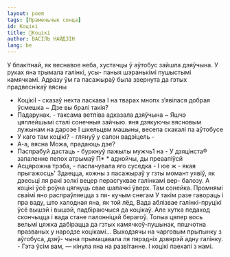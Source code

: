 ```yaml
---
layout: poem
tags: [Праменьчык сонца]
id: Коцікі
title: 🚧Коцікі
author: ВАСІЛЬ НАЙДЗІН
lang: be
---
```



У бпакітнай, як веснавое неба, хустачцы ў аўтобус зайшла дэяўчына. У руках яна трымала галінкі, усы- паныя шэранькімі пушыстымі камячкамі. Адразу ўм га пасажыраў была звернута да гэтых прадвеснікаў вясны
-   КоцікіІ - сказаў нехта ласкава I на тварах мнопх з’явілася добрая ўсмешка ~ Дзе вы бралі такія?
-   Падарунак. - таксама ветпіва адказала дзяўчына
~ Яшчэ цяплейшымі сталі сонечныя зайчыю. яня дзякуючы вясновым лужынам на дароэе I шкельцвм машыны, весепа скакалі па аўтобусе
-   У каго там коцікі? - глянуў у салон вадэіцель -
-   А-а, вясна Можа, прадаюць дэе?
-   Паспрабуй дастаць - буркнуў пажылы мужчь1 на - У дзяцінста® запаленне пепох атрымаў П* * аднойчы, ды преаапіўсй
- Асцярожна трэба, - паспачувала яго суседка - I юе ж - якая прыгажосць'
Здаецца, кожны з пасажыраў у гзты момант уявіў, як дэесьці ля ракі золкі вецер перасгуквае галінкамі вер- балозу. А коцікі ўсё роўна цягнуць свае шапачкі ўверх. Там сонейка. Промнямі сваімі яно распраўляецца з пя- кучым снегам У такім разе гавораць і пра ваду, што халодная яна, як той лёд, Вада аблізвае галінкі-пруцікі ўсё вышэй і вышэй, падбіраючыся да коцікаў. Але хутка педаход скончыцца і вада стане палонніцай берагоў. Толыа цяпер вось вельмі цяжка дабірацца да гзтых камячкоў-пушынак, пяшчотна празваных у народзе коцікамі...
Выходзячы на чарговым прыпынку з аўгобуса, дзяў- чына прымацавала ля пярэдніх дзвярэй адну галінку. - Гэта ўсім вам, — кінула яна на развітанне. I коцікі паехапі з намі.

